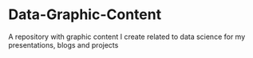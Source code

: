 # Data-Graphic-Content
A repository with graphic content I create related to data science for my presentations, blogs and projects
